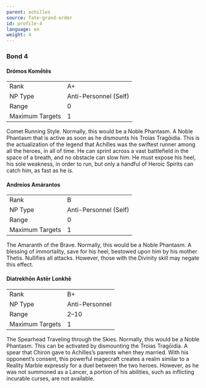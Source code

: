 ```yaml
---
parent: achilles
source: fate-grand-order
id: profile-4
language: en
weight: 4
---
```


### Bond 4

#### Drómos Komḗtēs

<table>
  <tr><td>Rank</td><td>A+</td></tr>
  <tr><td>NP Type</td><td>Anti-Personnel (Self)</td></tr>
  <tr><td>Range</td><td>0</td></tr>
  <tr><td>Maximum Targets</td><td>1</td></tr>
</table>

Comet Running Style.
Normally, this would be a Noble Phantasm.
A Noble Phantasm that is active as soon as he dismounts his Troias Tragōidia. This is the actualization of the legend that Achilles was the swiftest runner among all the heroes, in all of time. He can sprint across a vast battlefield in the space of a breath, and no obstacle can slow him. He must expose his heel, his sole weakness, in order to run, but only a handful of Heroic Spirits can catch him, as fast as he is.

#### Andreíos Amárantos

<table>
  <tr><td>Rank</td><td>B</td></tr>
  <tr><td>NP Type</td><td>Anti-Personnel (Self)</td></tr>
  <tr><td>Range</td><td>0</td></tr>
  <tr><td>Maximum Targets</td><td>1</td></tr>
</table>

The Amaranth of the Brave.
Normally, this would be a Noble Phantasm.
A blessing of immortality, save for his heel, bestowed upon him by his mother Thetis.
Nullifies all attacks. However, those with the Divinity skill may negate this effect.

#### Diatrekhōn Astēr Lonkhē

<table>
  <tr><td>Rank</td><td>B+</td></tr>
  <tr><td>NP Type</td><td>Anti-Personnel</td></tr>
  <tr><td>Range</td><td>2–10</td></tr>
  <tr><td>Maximum Targets</td><td>1</td></tr>
</table>

The Spearhead Traveling through the Skies.
Normally, this would be a Noble Phantasm.
This can be activated by dismounting the Troias Tragōidia.
A spear that Chiron gave to Achilles’s parents when they married.
With his opponent’s consent, this powerful magecraft creates a realm similar to a Reality Marble expressly for a duel between the two heroes.
However, as he was not summoned as a Lancer, a portion of his abilities, such as inflicting incurable curses, are not available.
